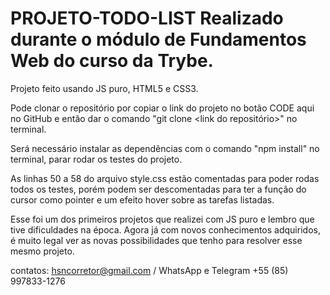 # PROJETO-TODO-LIST Realizado durante o módulo de Fundamentos Web do curso da Trybe.

Projeto feito usando JS puro, HTML5 e CSS3.

Pode clonar o repositório por copiar o link do projeto no botão CODE aqui no GitHub e então dar o comando
"git clone <link do repositório>" no terminal.

Será necessário instalar as dependências com o comando "npm install" no terminal, parar rodar os testes do projeto.

As linhas 50 a 58 do arquivo style.css estão comentadas para poder rodas todos os testes, porém podem ser descomentadas
para ter a função do cursor como pointer e um efeito hover sobre as tarefas listadas.

Esse foi um dos primeiros projetos que realizei com JS puro e lembro que tive dificuldades na época. Agora já com
novos conhecimentos adquiridos, é muito legal ver as novas possibilidades que tenho para resolver esse mesmo projeto.

contatos: hsncorretor@gmail.com / WhatsApp e Telegram +55 (85) 997833-1276
